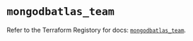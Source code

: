 # `mongodbatlas_team`

Refer to the Terraform Registory for docs: [`mongodbatlas_team`](https://registry.terraform.io/providers/mongodb/mongodbatlas/1.10.2/docs/resources/team).
